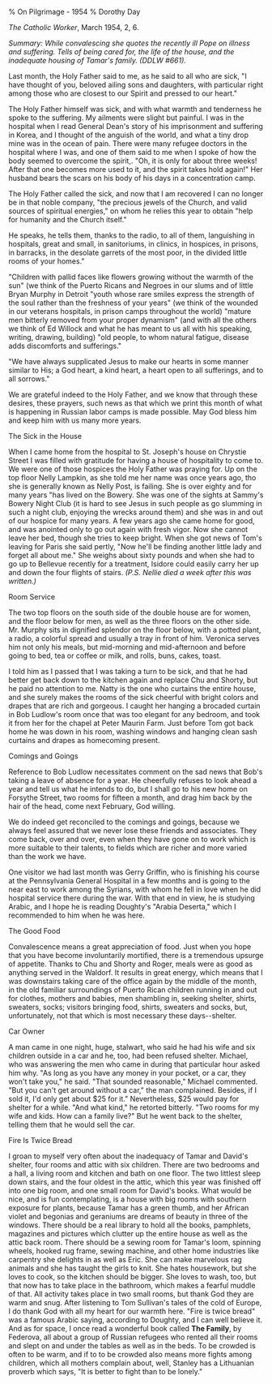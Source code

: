 % On Pilgrimage - 1954
% Dorothy Day

*The Catholic Worker*, March 1954, 2, 6.

*Summary: While convalescing she quotes the recently ill Pope on illness
and suffering. Tells of being cared for, the life of the house, and the
inadequate housing of Tamar's family. (DDLW \#661).*

Last month, the Holy Father said to me, as he said to all who are sick,
"I have thought of you, beloved ailing sons and daughters, with
particular right among those who are closest to our Spirit and pressed
to our heart."

The Holy Father himself was sick, and with what warmth and tenderness he
spoke to the suffering. My ailments were slight but painful. I was in
the hospital when I read General Dean's story of his imprisonment and
suffering in Korea, and I thought of the anguish of the world, and what
a tiny drop mine was in the ocean of pain. There were many refugee
doctors in the hospital where I was, and one of them said to me when I
spoke of how the body seemed to overcome the spirit,. "Oh, it is only
for about three weeks! After that one becomes more used to it, and the
spirit takes hold again!" Her husband bears the scars on his body of his
days in a concentration camp.

The Holy Father called the sick, and now that I am recovered I can no
longer be in that noble company, "the precious jewels of the Church, and
valid sources of spiritual energies," on whom he relies this year to
obtain "help for humanity and the Church itself."

He speaks, he tells them, thanks to the radio, to all of them,
languishing in hospitals, great and small, in sanitoriums, in clinics,
in hospices, in prisons, in barracks, in the desolate garrets of the
most poor, in the divided little rooms of your homes."

"Children with pallid faces like flowers growing without the warmth of
the sun" (we think of the Puerto Ricans and Negroes in our slums and of
little Bryan Murphy in Detroit "youth whose rare smiles express the
strength of the soul rather than the freshness of your years" (we think
of the wounded in our veterans hospitals, in prison camps throughout the
world) "mature men bitterly removed from your proper dynamism" (and with
all the others we think of Ed Willock and what he has meant to us all
with his speaking, writing, drawing, building) "old people, to whom
natural fatigue, disease adds discomforts and sufferings."

"We have always supplicated Jesus to make our hearts in some manner
similar to His; a God heart, a kind heart, a heart open to all
sufferings, and to all sorrows."

We are grateful indeed to the Holy Father, and we know that through
these desires, these prayers, such news as that which we print this
month of what is happening in Russian labor camps is made possible. May
God bless him and keep him with us many more years.

The Sick in the House

When I came home from the hospital to St. Joseph's house on Chrystie
Street I was filled with gratitude for having a house of hospitality to
come to. We were one of those hospices the Holy Father was praying for.
Up on the top floor Nelly Lampkin, as she told me her name was once
years ago, tho she is generally known as Nelly Post, is failing. She is
over eighty and for many years "has lived on the Bowery. She was one of
the sights at Sammy's Bowery Night Club (it is hard to see Jesus in such
people as go slumming in such a night club, enjoying the wrecks around
them) and she was in and out of our hospice for many years. A few years
ago she came home for good, and was anointed only to go out again with
fresh vigor. Now she cannot leave her bed, though she tries to keep
bright. When she got news of Tom's leaving for Paris she said pertly,
"Now he'll be finding another little lady and forget all about me." She
weighs about sixty pounds and when she had to go up to Bellevue recently
for a treatment, Isidore could easily carry her up and down the four
flights of stairs. *(P.S. Nellie died a week after this was written.)*

Room Service

The two top floors on the south side of the double house are for women,
and the floor below for men, as well as the three floors on the other
side. Mr. Murphy sits in dignified splendor on the floor below, with a
potted plant, a radio, a colorful spread and usually a tray in front of
him. Veronica serves him not only his meals, but mid-morning and
mid-afternoon and before going to bed, tea or coffee or milk, and rolls,
buns, cakes, toast.

I told him as I passed that I was taking a turn to be sick, and that he
had better get back down to the kitchen again and replace Chu and
Shorty, but he paid no attention to me. Natty is the one who curtains
the entire house, and she surely makes the rooms of the sick cheerful
with bright colors and drapes that are rich and gorgeous. I caught her
hanging a brocaded curtain in Bob Ludlow's room once that was too
elegant for any bedroom, and took it from her for the chapel at Peter
Maurin Farm. Just before Tom got back home he was down in his room,
washing windows and hanging clean sash curtains and drapes as homecoming
present.

Comings and Goings

Reference to Bob Ludlow necessitates comment on the sad news that Bob's
taking a leave of absence for a year. He cheerfully refuses to look
ahead a year and tell us what he intends to do, but I shall go to his
new home on Forsythe Street, two rooms for fifteen a month, and drag him
back by the hair of the head, come next February, God willing.

We do indeed get reconciled to the comings and goings, because we always
feel assured that we never lose these friends and associates. They come
back, over and over, even when they have gone on to work which is more
suitable to their talents, to fields which are richer and more varied
than the work we have.

One visitor we had last month was Gerry Griffin, who is finishing his
course at the Pennsylvania General Hospital in a few months and is going
to the near east to work among the Syrians, with whom he fell in love
when he did hospital service there during the war. With that end in
view, he is studying Arabic, and I hope he is reading Doughty's "Arabia
Deserta," which I recommended to him when he was here.

The Good Food

Convalescence means a great appreciation of food. Just when you hope
that you have become involuntarily mortified, there is a tremendous
upsurge of appetite. Thanks to Chu and Shorty and Roger, meals were as
good as anything served in the Waldorf. It results in great energy,
which means that I was downstairs taking care of the office again by the
middle of the month, in the old familiar surroundings of Puerto Rican
children running in and out for clothes, mothers and babies, men
shambling in, seeking shelter, shirts, sweaters, socks; visitors
bringing food, shirts, sweaters and socks, but, unfortunately, not that
which is most necessary these days--shelter.

Car Owner

A man came in one night, huge, stalwart, who said he had his wife and
six children outside in a car and he, too, had been refused shelter.
Michael, who was answering the men who came in during that particular
hour asked him why. "As long as you have any money in your pocket, or a
car, they won't take you," he said. "That sounded reasonable," Michael
commented. "But you can't get around without a car," the man complained.
Besides, if I sold it, I'd only get about \$25 for it." Nevertheless,
\$25 would pay for shelter for a while. "And what kind," he retorted
bitterly. "Two rooms for my wife and kids. How can a family live?" But
he went back to the shelter, telling them that he would sell the car.

Fire Is Twice Bread

I groan to myself very often about the inadequacy of Tamar and David's
shelter, four rooms and attic with six children. There are two bedrooms
and a hall, a living room and kitchen and bath on one floor. The two
littlest sleep down stairs, and the four oldest in the attic, which this
year was finished off into one big room, and one small room for David's
books. What would be nice, and is fun contemplating, is a house with big
rooms with southern exposure for plants, because Tamar has a green
thumb, and her African violet and begonias and geraniums are dreams of
beauty in three of the windows. There should be a real library to hold
all the books, pamphlets, magazines and pictures which clutter up the
entire house as well as the attic back room. There should be a sewing
room for Tamar's loom, spinning wheels, hooked rug frame, sewing
machine, and other home industries like carpentry she delights in as
well as Eric. She can make marvelous rag animals and she has taught the
girls to knit. She hates housework, but she loves to cook, so the
kitchen should be bigger. She loves to wash, too, but that now has to
take place in the bathroom, which makes a fearful muddle of that. All
activity takes place in two small rooms, but thank God they are warm and
snug. After listening to Tom Sullivan's tales of the cold of Europe, I
do thank God with all my heart for our warmth here. "Fire is twice
bread" was a famous Arabic saying, according to Doughty, and I can well
believe it. And as for space, I once read a wonderful book called **The
Family**, by Federova, all about a group of Russian refugees who rented
all their rooms and slept on and under the tables as well as in the
beds. To be crowded is often to be warm, and if to to be crowded also
means more fights among children, which all mothers complain about,
well, Stanley has a Lithuanian proverb which says, "It is better to
fight than to be lonely."
